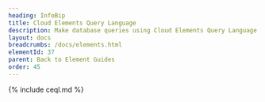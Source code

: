 ```yaml
---
heading: InfoBip
title: Cloud Elements Query Language
description: Make database queries using Cloud Elements Query Language.
layout: docs
breadcrumbs: /docs/elements.html
elementId: 37
parent: Back to Element Guides
order: 45
---
```


{% include ceql.md %}
